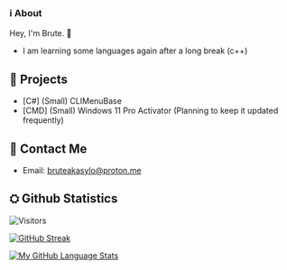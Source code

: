 ### ℹ️ About 

Hey, I'm Brute. 👋

- I am learning some languages again after a long break (c++)

## 🔭 Projects

- [C#] (Small) CLIMenuBase
- [CMD] (Small) Windows 11 Pro Activator (Planning to keep it updated frequently)

## 🤝 Contact Me

- Email: [bruteakasylo@proton.me](mailto:bruteakasylo@proton.me?subject=[GitHub]%20Source%20BruteAkaSylo)


## ⛭ Github Statistics
![Visitors](https://komarev.com/ghpvc/?username=courtesy1701&color=blueviolet)

[![GitHub Streak ](http://github-readme-streak-stats.herokuapp.com?user=courtesy2023&theme=tokyonight&hide_border=true)](https://git.io/streak-stats)

[![My GitHub Language Stats](https://github-readme-stats.vercel.app/api/top-langs/?username=couresy2023&langs_count=5&theme=tokyonight&hide_border=true)]()
